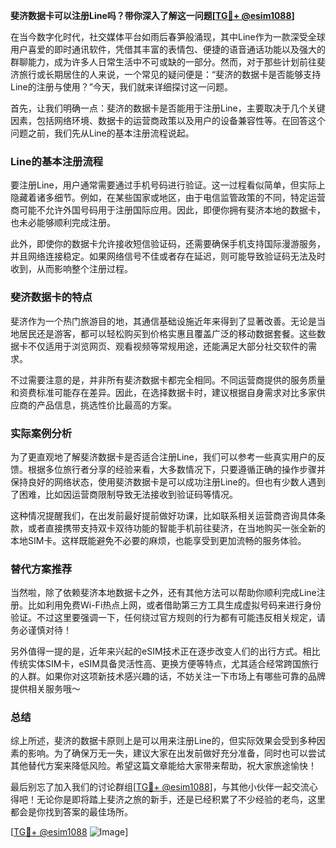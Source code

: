 **斐济数据卡可以注册Line吗？带你深入了解这一问题[[TG💪+ @esim1088](https://t.me/s/esim1088)]**

在当今数字化时代，社交媒体平台如雨后春笋般涌现，其中Line作为一款深受全球用户喜爱的即时通讯软件，凭借其丰富的表情包、便捷的语音通话功能以及强大的群聊能力，成为许多人日常生活中不可或缺的一部分。然而，对于那些计划前往斐济旅行或长期居住的人来说，一个常见的疑问便是：“斐济的数据卡是否能够支持Line的注册与使用？”今天，我们就来详细探讨这一问题。

首先，让我们明确一点：斐济的数据卡是否能用于注册Line，主要取决于几个关键因素，包括网络环境、数据卡的运营商政策以及用户的设备兼容性等。在回答这个问题之前，我们先从Line的基本注册流程说起。

### Line的基本注册流程

要注册Line，用户通常需要通过手机号码进行验证。这一过程看似简单，但实际上隐藏着诸多细节。例如，在某些国家或地区，由于电信监管政策的不同，特定运营商可能不允许外国号码用于注册国际应用。因此，即便你拥有斐济本地的数据卡，也未必能够顺利完成注册。

此外，即使你的数据卡允许接收短信验证码，还需要确保手机支持国际漫游服务，并且网络连接稳定。如果网络信号不佳或者存在延迟，则可能导致验证码无法及时收到，从而影响整个注册过程。

### 斐济数据卡的特点

斐济作为一个热门旅游目的地，其通信基础设施近年来得到了显著改善。无论是当地居民还是游客，都可以轻松购买到价格实惠且覆盖广泛的移动数据套餐。这些数据卡不仅适用于浏览网页、观看视频等常规用途，还能满足大部分社交软件的需求。

不过需要注意的是，并非所有斐济数据卡都完全相同。不同运营商提供的服务质量和资费标准可能存在差异。因此，在选择数据卡时，建议根据自身需求对比多家供应商的产品信息，挑选性价比最高的方案。

### 实际案例分析

为了更直观地了解斐济数据卡是否适合注册Line，我们可以参考一些真实用户的反馈。根据多位旅行者分享的经验来看，大多数情况下，只要遵循正确的操作步骤并保持良好的网络状态，使用斐济数据卡是可以成功注册Line的。但也有少数人遇到了困难，比如因运营商限制导致无法接收到验证码等情况。

这种情况提醒我们，在出发前最好提前做好功课，比如联系相关运营商咨询具体条款，或者直接携带支持双卡双待功能的智能手机前往斐济，在当地购买一张全新的本地SIM卡。这样既能避免不必要的麻烦，也能享受到更加流畅的服务体验。

### 替代方案推荐

当然啦，除了依赖斐济本地数据卡之外，还有其他方法可以帮助你顺利完成Line注册。比如利用免费Wi-Fi热点上网，或者借助第三方工具生成虚拟号码来进行身份验证。不过这里要强调一下，任何绕过官方规则的行为都有可能违反相关规定，请务必谨慎对待！

另外值得一提的是，近年来兴起的eSIM技术正在逐步改变人们的出行方式。相比传统实体SIM卡，eSIM具备灵活性高、更换方便等特点，尤其适合经常跨国旅行的人群。如果你对这项新技术感兴趣的话，不妨关注一下市场上有哪些可靠的品牌提供相关服务哦～

### 总结

综上所述，斐济的数据卡原则上是可以用来注册Line的，但实际效果会受到多种因素的影响。为了确保万无一失，建议大家在出发前做好充分准备，同时也可以尝试其他替代方案来降低风险。希望这篇文章能给大家带来帮助，祝大家旅途愉快！

最后别忘了加入我们的讨论群组[[TG💪+ @esim1088](https://t.me/s/esim1088)]，与其他小伙伴一起交流心得吧！无论你是即将踏上斐济之旅的新手，还是已经积累了不少经验的老鸟，这里都会是你找到答案的最佳场所。

[[TG💪+ @esim1088](https://t.me/s/esim1088) ![Image](https://i.postimg.cc/4NQfJmqS/Snipaste-2025-05-13-00-14-12.png)]